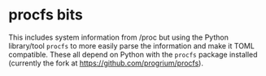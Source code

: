 # procfs bits

This includes system information from /proc but using the Python library/tool `procfs` to more easily parse the information and make it TOML compatible. These all depend on Python with the `procfs` package installed (currently the fork at https://github.com/progrium/procfs).